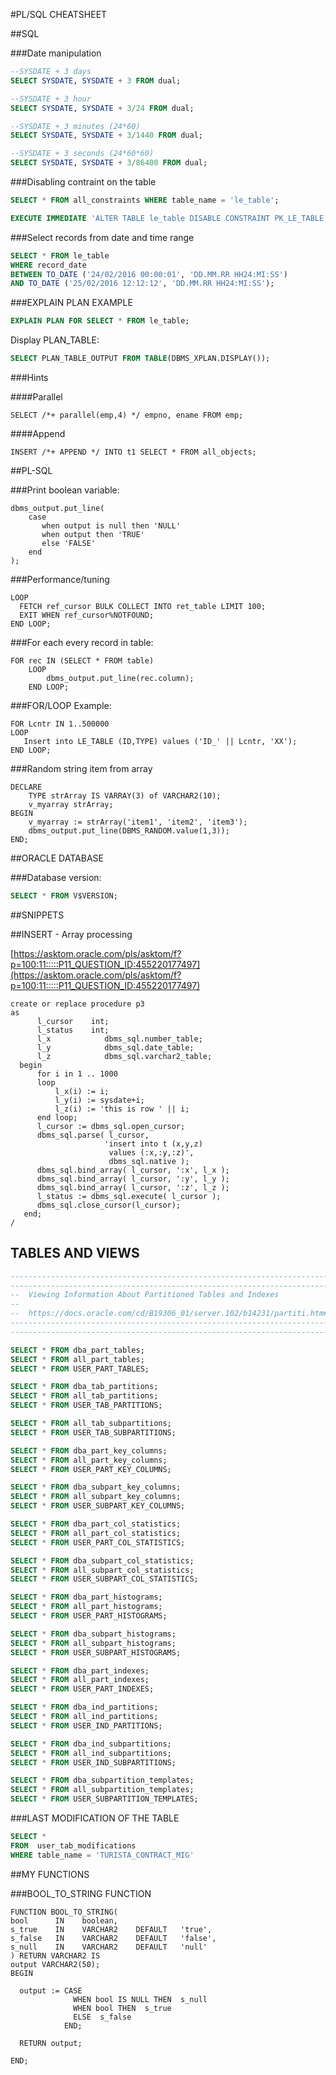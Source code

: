 #PL/SQL CHEATSHEET

##SQL

###Date manipulation
```sql
--SYSDATE + 3 days
SELECT SYSDATE, SYSDATE + 3 FROM dual;

--SYSDATE + 3 hour
SELECT SYSDATE, SYSDATE + 3/24 FROM dual;

--SYSDATE + 3 minutes (24*60)
SELECT SYSDATE, SYSDATE + 3/1440 FROM dual;

--SYSDATE + 3 seconds (24*60*60)
SELECT SYSDATE, SYSDATE + 3/86400 FROM dual;
```

###Disabling contraint on the table
```sql
SELECT * FROM all_constraints WHERE table_name = 'le_table';

EXECUTE IMMEDIATE 'ALTER TABLE le_table DISABLE CONSTRAINT PK_LE_TABLE;
```

###Select records from date and time range
```sql
SELECT * FROM le_table 
WHERE record_date 
BETWEEN TO_DATE ('24/02/2016 00:00:01', 'DD.MM.RR HH24:MI:SS') 
AND TO_DATE ('25/02/2016 12:12:12', 'DD.MM.RR HH24:MI:SS');
```
###EXPLAIN PLAN EXAMPLE
```sql
EXPLAIN PLAN FOR SELECT * FROM le_table;
```
Display PLAN_TABLE:
```sql
SELECT PLAN_TABLE_OUTPUT FROM TABLE(DBMS_XPLAN.DISPLAY());
```

###Hints

####Parallel
```
SELECT /*+ parallel(emp,4) */ empno, ename FROM emp;
```
####Append
```
INSERT /*+ APPEND */ INTO t1 SELECT * FROM all_objects;
```

##PL-SQL



###Print boolean variable:

```plsql
dbms_output.put_line(
    case
       when output is null then 'NULL'
       when output then 'TRUE'
       else 'FALSE'
    end
);
```

###Performance/tuning
```plsql
LOOP
  FETCH ref_cursor BULK COLLECT INTO ret_table LIMIT 100;
  EXIT WHEN ref_cursor%NOTFOUND;
END LOOP;   
```


###For each every record in table:

```plsql
FOR rec IN (SELECT * FROM table)
    LOOP
        dbms_output.put_line(rec.column);
    END LOOP;
```

###FOR/LOOP Example:

```plsql
FOR Lcntr IN 1..500000
LOOP
   Insert into LE_TABLE (ID,TYPE) values ('ID_' || Lcntr, 'XX');
END LOOP;

```
###Random string item from array

```plsql
DECLARE
    TYPE strArray IS VARRAY(3) of VARCHAR2(10);
    v_myarray strArray;
BEGIN
    v_myarray := strArray('item1', 'item2', 'item3');
    dbms_output.put_line(DBMS_RANDOM.value(1,3));
END;
```

##ORACLE DATABASE

###Database version:
```sql
SELECT * FROM V$VERSION;
```

##SNIPPETS

##INSERT - Array processing

[https://asktom.oracle.com/pls/asktom/f?p=100:11:::::P11_QUESTION_ID:455220177497](https://asktom.oracle.com/pls/asktom/f?p=100:11:::::P11_QUESTION_ID:455220177497)
```plsql
create or replace procedure p3
as
      l_cursor    int;
      l_status    int;
      l_x            dbms_sql.number_table;
      l_y            dbms_sql.date_table;
      l_z            dbms_sql.varchar2_table;
  begin
      for i in 1 .. 1000
      loop
          l_x(i) := i;
          l_y(i) := sysdate+i;
          l_z(i) := 'this is row ' || i;
      end loop;
      l_cursor := dbms_sql.open_cursor;
      dbms_sql.parse( l_cursor,
                     'insert into t (x,y,z)
                      values (:x,:y,:z)',
                      dbms_sql.native );
      dbms_sql.bind_array( l_cursor, ':x', l_x );
      dbms_sql.bind_array( l_cursor, ':y', l_y );
      dbms_sql.bind_array( l_cursor, ':z', l_z );
      l_status := dbms_sql.execute( l_cursor );
      dbms_sql.close_cursor(l_cursor);
   end;
/

```

## TABLES AND VIEWS

```sql
--------------------------------------------------------------------------------
--------------------------------------------------------------------------------
--  Viewing Information About Partitioned Tables and Indexes
--
--  https://docs.oracle.com/cd/B19306_01/server.102/b14231/partiti.htm#i1008364
--------------------------------------------------------------------------------
--------------------------------------------------------------------------------

SELECT * FROM dba_part_tables;
SELECT * FROM all_part_tables;
SELECT * FROM USER_PART_TABLES;

SELECT * FROM dba_tab_partitions;
SELECT * FROM all_tab_partitions;
SELECT * FROM USER_TAB_PARTITIONS;

SELECT * FROM all_tab_subpartitions;
SELECT * FROM USER_TAB_SUBPARTITIONS;

SELECT * FROM dba_part_key_columns;
SELECT * FROM all_part_key_columns;
SELECT * FROM USER_PART_KEY_COLUMNS;

SELECT * FROM dba_subpart_key_columns;
SELECT * FROM all_subpart_key_columns;
SELECT * FROM USER_SUBPART_KEY_COLUMNS;

SELECT * FROM dba_part_col_statistics;
SELECT * FROM all_part_col_statistics;
SELECT * FROM USER_PART_COL_STATISTICS;

SELECT * FROM dba_subpart_col_statistics;
SELECT * FROM all_subpart_col_statistics;
SELECT * FROM USER_SUBPART_COL_STATISTICS;

SELECT * FROM dba_part_histograms;
SELECT * FROM all_part_histograms;
SELECT * FROM USER_PART_HISTOGRAMS;

SELECT * FROM dba_subpart_histograms;
SELECT * FROM all_subpart_histograms;
SELECT * FROM USER_SUBPART_HISTOGRAMS;

SELECT * FROM dba_part_indexes;
SELECT * FROM all_part_indexes;
SELECT * FROM USER_PART_INDEXES;

SELECT * FROM dba_ind_partitions;
SELECT * FROM all_ind_partitions;
SELECT * FROM USER_IND_PARTITIONS;

SELECT * FROM dba_ind_subpartitions;
SELECT * FROM all_ind_subpartitions;
SELECT * FROM USER_IND_SUBPARTITIONS;

SELECT * FROM dba_subpartition_templates;
SELECT * FROM all_subpartition_templates;
SELECT * FROM USER_SUBPARTITION_TEMPLATES;
```

###LAST MODIFICATION OF THE TABLE

```sql
SELECT * 
FROM  user_tab_modifications
WHERE table_name = 'TURISTA_CONTRACT_MIG'
```

##MY FUNCTIONS

###BOOL_TO_STRING FUNCTION
```plsql
FUNCTION BOOL_TO_STRING(
bool      IN    boolean,
s_true    IN    VARCHAR2    DEFAULT   'true',
s_false   IN    VARCHAR2    DEFAULT   'false',
s_null    IN    VARCHAR2    DEFAULT   'null'
) RETURN VARCHAR2 IS
output VARCHAR2(50);
BEGIN

  output := CASE
              WHEN bool IS NULL THEN  s_null
              WHEN bool THEN  s_true
              ELSE  s_false
            END;

  RETURN output;

END;
```




